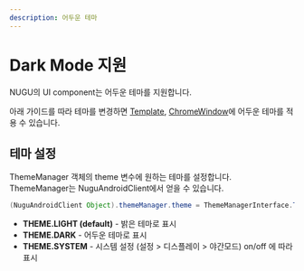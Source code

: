 ```yaml
---
description: 어두운 테마
---
```


# Dark Mode 지원

NUGU의 UI component는 어두운 테마를 지원합니다.

아래 가이드를 따라 테마를 변경하면 [Template](https://developers-doc.nugu.co.kr/nugu-sdk/platform/android/nugu-display), [ChromeWindow](https://developers-doc.nugu.co.kr/nugu-sdk/platform/android/nugu-user-interface#chromewindow)에 어두운 테마를 적용 수 있습니다.

## 테마 설정

ThemeManager 객체의 theme 변수에 원하는 테마를 설정합니다.   
ThemeManager는 NuguAndroidClient에서 얻을 수 있습니다.

```java
(NuguAndroidClient Object).themeManager.theme = ThemeManagerInterface.THEME.DARK
```

* **THEME.LIGHT \(default\)**    - 밝은 테마로 표시 
* **THEME.DARK**                     - 어두운 테마로 표시
* **THEME.SYSTEM**                - 시스템 설정 \(설정 &gt; 디스플레이 &gt; 야간모드\) on/off 에 따라 표시



